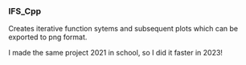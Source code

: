 ### IFS_Cpp
Creates iterative function sytems and subsequent plots which can be exported to png format.

I made the same project 2021 in school, so I did it faster in 2023!
